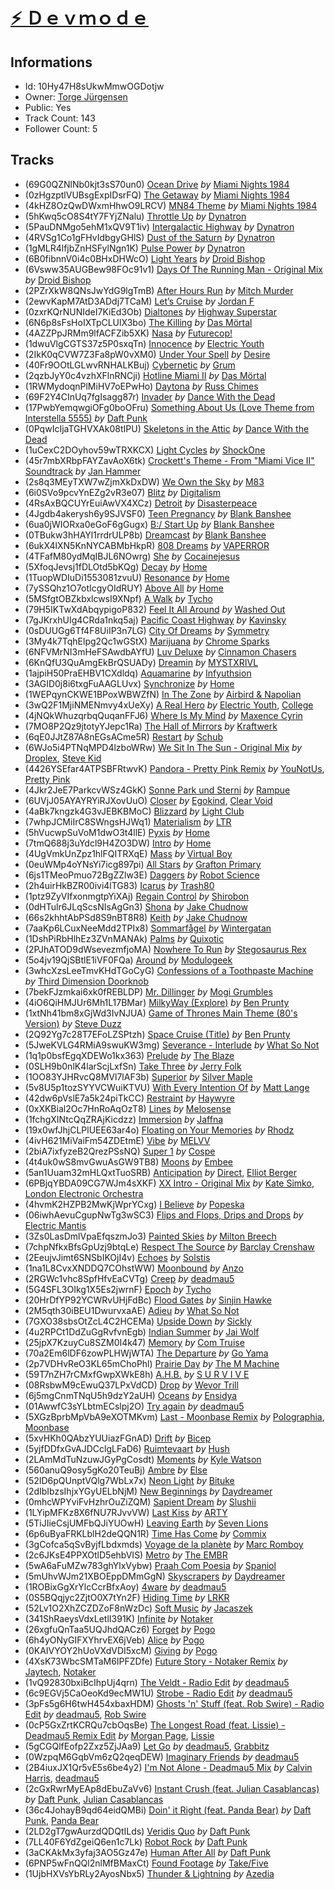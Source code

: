 # [⚡️ Ｄｅｖｍｏｄｅ](https://open.spotify.com/playlist/10Hy47H8sUkwMmwOGDotjw)
## Informations
<!-- META_BEGIN -->
- Id: 10Hy47H8sUkwMmwOGDotjw
- Owner: [Torge Jürgensen](https://open.spotify.com/user/1134287693)
- Public: Yes
- Track Count: 143
- Follower Count: 5
<!-- META_END -->


## Tracks
<!-- TRACK_LIST_BEGIN -->
- (69G0QZNlNb0kjt3sS70un0) [Ocean Drive](https://open.spotify.com/track/69G0QZNlNb0kjt3sS70un0) *by* [Miami Nights 1984](https://open.spotify.com/artist/18iQQOuyGlHunPVzmoLY20)
- (0zHgzptlVUBsgExpIDsrFQ) [The Getaway](https://open.spotify.com/track/0zHgzptlVUBsgExpIDsrFQ) *by* [Miami Nights 1984](https://open.spotify.com/artist/18iQQOuyGlHunPVzmoLY20)
- (4kHZ8OzQwDWxmHhwO9LRCV) [MN84 Theme](https://open.spotify.com/track/4kHZ8OzQwDWxmHhwO9LRCV) *by* [Miami Nights 1984](https://open.spotify.com/artist/18iQQOuyGlHunPVzmoLY20)
- (5hKwq5cO8S4tY7FYjZNalu) [Throttle Up](https://open.spotify.com/track/5hKwq5cO8S4tY7FYjZNalu) *by* [Dynatron](https://open.spotify.com/artist/0SkwL0prvhD2CWyqj0vlF6)
- (5PauDNMgo5ehM1xQV9T1iv) [Intergalactic Highway](https://open.spotify.com/track/5PauDNMgo5ehM1xQV9T1iv) *by* [Dynatron](https://open.spotify.com/artist/0SkwL0prvhD2CWyqj0vlF6)
- (4RVSg1Co1gFHvIdbgyGHlS) [Dust of the Saturn](https://open.spotify.com/track/4RVSg1Co1gFHvIdbgyGHlS) *by* [Dynatron](https://open.spotify.com/artist/0SkwL0prvhD2CWyqj0vlF6)
- (1gMLR4lfjbZnHSFylNgn1K) [Pulse Power](https://open.spotify.com/track/1gMLR4lfjbZnHSFylNgn1K) *by* [Dynatron](https://open.spotify.com/artist/0SkwL0prvhD2CWyqj0vlF6)
- (6B0fibnnV0i4c0BHxDHWcO) [Light Years](https://open.spotify.com/track/6B0fibnnV0i4c0BHxDHWcO) *by* [Droid Bishop](https://open.spotify.com/artist/0HPVHsbV2yIYPp2Pk4kdHe)
- (6Vsww35AUGBew98FOc91v1) [Days Of The Running Man - Original Mix](https://open.spotify.com/track/6Vsww35AUGBew98FOc91v1) *by* [Droid Bishop](https://open.spotify.com/artist/0HPVHsbV2yIYPp2Pk4kdHe)
- (2PZrXkW8QNsJwYdG9lgTmB) [After Hours Run](https://open.spotify.com/track/2PZrXkW8QNsJwYdG9lgTmB) *by* [Mitch Murder](https://open.spotify.com/artist/7eOzCiTklgHxfpf6Mb3D2e)
- (2ewvKapM7AtD3ADdj7TCaM) [Let’s Cruise](https://open.spotify.com/track/2ewvKapM7AtD3ADdj7TCaM) *by* [Jordan F](https://open.spotify.com/artist/1qSGsjM9uWGLbH1PWUPV7A)
- (0zxrKQrNUNIdeI7KiEd3Ob) [Dialtones](https://open.spotify.com/track/0zxrKQrNUNIdeI7KiEd3Ob) *by* [Highway Superstar](https://open.spotify.com/artist/1wENROD8aHpAJitK7xZ6Di)
- (6N6p8sFsHoIXTpCLUlX3bo) [The Killing](https://open.spotify.com/track/6N6p8sFsHoIXTpCLUlX3bo) *by* [Das Mörtal](https://open.spotify.com/artist/0l5SpsbElFWLrDdMXWieNp)
- (4AZZPpJRMm9lfACFZib5XK) [Nasa](https://open.spotify.com/track/4AZZPpJRMm9lfACFZib5XK) *by* [Futurecop!](https://open.spotify.com/artist/10yA9Y6h5wbDaX5XuZuA9X)
- (1dwuVlgCGTS37z5P0sxqTn) [Innocence](https://open.spotify.com/track/1dwuVlgCGTS37z5P0sxqTn) *by* [Electric Youth](https://open.spotify.com/artist/45YbCFM0an4hsEXMdQ4k3b)
- (2IkK0qCVW7Z3Fa8pW0vXM0) [Under Your Spell](https://open.spotify.com/track/2IkK0qCVW7Z3Fa8pW0vXM0) *by* [Desire](https://open.spotify.com/artist/2OuSnRT9BKAvFuw0yoTim0)
- (40Fr9OOtLGLwvRNHALKBuj) [Cybernetic](https://open.spotify.com/track/40Fr9OOtLGLwvRNHALKBuj) *by* [Grum](https://open.spotify.com/artist/3VEqFWRt47xQAZJMBF3duQ)
- (2qzbJyY0c4vzhXFlnRNCji) [Hotline Miami II](https://open.spotify.com/track/2qzbJyY0c4vzhXFlnRNCji) *by* [Das Mörtal](https://open.spotify.com/artist/0l5SpsbElFWLrDdMXWieNp)
- (1RWMydoqnPlMiHV7oEPwHo) [Daytona](https://open.spotify.com/track/1RWMydoqnPlMiHV7oEPwHo) *by* [Russ Chimes](https://open.spotify.com/artist/5L1ueznqwXIHAimfnhfftF)
- (69F2Y4CInUq7fgIsagg87r) [Invader](https://open.spotify.com/track/69F2Y4CInUq7fgIsagg87r) *by* [Dance With the Dead](https://open.spotify.com/artist/2KtnZQwMQJN3uyI8eHZRvm)
- (17PwbYemqwgiOFg0boOFru) [Something About Us (Love Theme from Interstella 5555)](https://open.spotify.com/track/17PwbYemqwgiOFg0boOFru) *by* [Daft Punk](https://open.spotify.com/artist/4tZwfgrHOc3mvqYlEYSvVi)
- (0PqwIcIjaTGHVXAk08tIPU) [Skeletons in the Attic](https://open.spotify.com/track/0PqwIcIjaTGHVXAk08tIPU) *by* [Dance With the Dead](https://open.spotify.com/artist/2KtnZQwMQJN3uyI8eHZRvm)
- (1uCexC2DOyhov59wTRXKCX) [Light Cycles](https://open.spotify.com/track/1uCexC2DOyhov59wTRXKCX) *by* [ShockOne](https://open.spotify.com/artist/1yShtQaHjChbToQboKRzgH)
- (45r7mbXRbpFAYZavAoX6tk) [Crockett's Theme - From "Miami Vice II" Soundtrack](https://open.spotify.com/track/45r7mbXRbpFAYZavAoX6tk) *by* [Jan Hammer](https://open.spotify.com/artist/50zRydJXfkLzGIOj9mITfy)
- (2s8q3MEyTXW7wZjmXkDxDW) [We Own the Sky](https://open.spotify.com/track/2s8q3MEyTXW7wZjmXkDxDW) *by* [M83](https://open.spotify.com/artist/63MQldklfxkjYDoUE4Tppz)
- (6i0SVo9pcvYnEZg2vR3e07) [Blitz](https://open.spotify.com/track/6i0SVo9pcvYnEZg2vR3e07) *by* [Digitalism](https://open.spotify.com/artist/2fBURuq7FrlH6z5F92mpOl)
- (4RsAxBQCUYrEuiAwVX4XCz) [Detroit](https://open.spotify.com/track/4RsAxBQCUYrEuiAwVX4XCz) *by* [Disasterpeace](https://open.spotify.com/artist/7rSMEcqv4Ez0OLgJKDjrvq)
- (4Jgdb4akerysh6y9SJVSF0) [Teen Pregnancy](https://open.spotify.com/track/4Jgdb4akerysh6y9SJVSF0) *by* [Blank Banshee](https://open.spotify.com/artist/1oR9pQhucVTJyi5lH2Y2iT)
- (6ua0jWIORxa0eGoF6gGugx) [B:/ Start Up](https://open.spotify.com/track/6ua0jWIORxa0eGoF6gGugx) *by* [Blank Banshee](https://open.spotify.com/artist/1oR9pQhucVTJyi5lH2Y2iT)
- (0TBukw3hHAYl1rrdrULP8b) [Dreamcast](https://open.spotify.com/track/0TBukw3hHAYl1rrdrULP8b) *by* [Blank Banshee](https://open.spotify.com/artist/1oR9pQhucVTJyi5lH2Y2iT)
- (6ukX4lXN5KnNYCABMbHkpR) [808 Dreams](https://open.spotify.com/track/6ukX4lXN5KnNYCABMbHkpR) *by* [VAPERROR](https://open.spotify.com/artist/0AEVuiJFczDd4dkmZh2Kha)
- (4TFafM80ydMqIBJL6NOwrg) [She](https://open.spotify.com/track/4TFafM80ydMqIBJL6NOwrg) *by* [Cocainejesus](https://open.spotify.com/artist/4kd4nT3oVlZ4SJHlxff8es)
- (5XfoqJevsj1fDLOtd5bKQg) [Decay](https://open.spotify.com/track/5XfoqJevsj1fDLOtd5bKQg) *by* [Home](https://open.spotify.com/artist/2exebQUDoIoT0dXA8BcN1P)
- (1TuopWDIuDi1553081zvuU) [Resonance](https://open.spotify.com/track/1TuopWDIuDi1553081zvuU) *by* [Home](https://open.spotify.com/artist/2exebQUDoIoT0dXA8BcN1P)
- (7ySSQhz1O7otIcgyOIdRUY) [Above All](https://open.spotify.com/track/7ySSQhz1O7otIcgyOIdRUY) *by* [Home](https://open.spotify.com/artist/2exebQUDoIoT0dXA8BcN1P)
- (5MSfgtOBZkbxlcwsI9XNpf) [A Walk](https://open.spotify.com/track/5MSfgtOBZkbxlcwsI9XNpf) *by* [Tycho](https://open.spotify.com/artist/5oOhM2DFWab8XhSdQiITry)
- (79H5IKTwXdAbqypigoP832) [Feel It All Around](https://open.spotify.com/track/79H5IKTwXdAbqypigoP832) *by* [Washed Out](https://open.spotify.com/artist/5juOkIIy18sFw9L30syt1Z)
- (7gJKrxhUIg4CRda1nkq5aj) [Pacific Coast Highway](https://open.spotify.com/track/7gJKrxhUIg4CRda1nkq5aj) *by* [Kavinsky](https://open.spotify.com/artist/0UF7XLthtbSF2Eur7559oV)
- (0sDUUGg6Tf4F8UiIP3n7LG) [City Of Dreams](https://open.spotify.com/track/0sDUUGg6Tf4F8UiIP3n7LG) *by* [Symmetry](https://open.spotify.com/artist/62k1Z1es3N69MeOgajx8wT)
- (3My4k7TqhElpg2Qc1wGStX) [Marijuana](https://open.spotify.com/track/3My4k7TqhElpg2Qc1wGStX) *by* [Chrome Sparks](https://open.spotify.com/artist/2pTCZ9C1fXdaVlv6d5EIXM)
- (6NFVMrNI3mHeFSAwdbAYfU) [Luv Deluxe](https://open.spotify.com/track/6NFVMrNI3mHeFSAwdbAYfU) *by* [Cinnamon Chasers](https://open.spotify.com/artist/3q7uty73JMtjzCSJdGQD7B)
- (6KnQfU3QuAmgEkBrQSUADy) [Dreamin](https://open.spotify.com/track/6KnQfU3QuAmgEkBrQSUADy) *by* [MYSTXRIVL](https://open.spotify.com/artist/5puIJpEBWYS37qD8TS8gZq)
- (1ajpiH50PraEHBV1CXdldq) [Aquamarine](https://open.spotify.com/track/1ajpiH50PraEHBV1CXdldq) *by* [Infyuthsion](https://open.spotify.com/artist/5AcUlxIMUbddg9oq2g6NL2)
- (3AGID0j8i6txgFuAAGLUvx) [Synchronize](https://open.spotify.com/track/3AGID0j8i6txgFuAAGLUvx) *by* [Home](https://open.spotify.com/artist/2exebQUDoIoT0dXA8BcN1P)
- (1WEPqynCKWE1BPoxWBWZfN) [In The Zone](https://open.spotify.com/track/1WEPqynCKWE1BPoxWBWZfN) *by* [Airbird & Napolian](https://open.spotify.com/artist/2hvVAgc9vut9rU3BBWJUkP)
- (3wQ2F1MjiNMENmvy4xUeXy) [A Real Hero](https://open.spotify.com/track/3wQ2F1MjiNMENmvy4xUeXy) *by* [Electric Youth](https://open.spotify.com/artist/45YbCFM0an4hsEXMdQ4k3b), [College](https://open.spotify.com/artist/11TlWPqyDFLHGccTFQhcc6)
- (4jNQkWhuzqrbqQuqanFFJ6) [Where Is My Mind](https://open.spotify.com/track/4jNQkWhuzqrbqQuqanFFJ6) *by* [Maxence Cyrin](https://open.spotify.com/artist/3NcPjvA2rp9FPj1JBAXwOS)
- (7MO8P2Qz9jtotyYJepc1Ra) [The Hall of Mirrors](https://open.spotify.com/track/7MO8P2Qz9jtotyYJepc1Ra) *by* [Kraftwerk](https://open.spotify.com/artist/0dmPX6ovclgOy8WWJaFEUU)
- (6qE0JJtZ87A8nEGsACme5R) [Restart](https://open.spotify.com/track/6qE0JJtZ87A8nEGsACme5R) *by* [Schub](https://open.spotify.com/artist/73pZopwYA2CMmOaSEqrCQH)
- (6WJo5i4PTNqMPD4lzboWRw) [We Sit In The Sun - Original Mix](https://open.spotify.com/track/6WJo5i4PTNqMPD4lzboWRw) *by* [Droplex](https://open.spotify.com/artist/5yePldMswAMD9fvIfRUc2o), [Steve Kid](https://open.spotify.com/artist/6KKRPZ68VZjzzE286H7AXF)
- (4426YSEfar4ATPSBFRtwvK) [Pandora - Pretty Pink Remix](https://open.spotify.com/track/4426YSEfar4ATPSBFRtwvK) *by* [YouNotUs](https://open.spotify.com/artist/67ghKnycRX6VM1xfqJSMlH), [Pretty Pink](https://open.spotify.com/artist/78GHS9zWXcj8tBke222g5N)
- (4Jkr2JeE7ParkcvWSz4GkK) [Sonne Park und Sterni](https://open.spotify.com/track/4Jkr2JeE7ParkcvWSz4GkK) *by* [Rampue](https://open.spotify.com/artist/3YRLUjgMJ1xg1TIcknIxlv)
- (6UVjJ05AYAYRYiRJXovUuO) [Closer](https://open.spotify.com/track/6UVjJ05AYAYRYiRJXovUuO) *by* [Egokind](https://open.spotify.com/artist/3Vu3giA1ZUQY1kWTerqhdD), [Clear Void](https://open.spotify.com/artist/4bPgl5b2SDGlFNZ1zuDDNW)
- (4aBk7kngzk4G3vJEBKBMoC) [Blizzard](https://open.spotify.com/track/4aBk7kngzk4G3vJEBKBMoC) *by* [Light Club](https://open.spotify.com/artist/0BTBDQqebrX91VYR7tn0d8)
- (7whpJCMiIrC8SWngsHJWq1) [Materialism](https://open.spotify.com/track/7whpJCMiIrC8SWngsHJWq1) *by* [LTR](https://open.spotify.com/artist/5W7rGoFOubSDddcfQ2CtIK)
- (5hVucwpSuVoM1dwO3t4llE) [Pyxis](https://open.spotify.com/track/5hVucwpSuVoM1dwO3t4llE) *by* [Home](https://open.spotify.com/artist/2exebQUDoIoT0dXA8BcN1P)
- (7tmQ688j3uYdcl9H4ZO3DW) [Intro](https://open.spotify.com/track/7tmQ688j3uYdcl9H4ZO3DW) *by* [Home](https://open.spotify.com/artist/2exebQUDoIoT0dXA8BcN1P)
- (4UgVmkUnZpz1hlFQITRXqE) [Mass](https://open.spotify.com/track/4UgVmkUnZpz1hlFQITRXqE) *by* [Virtual Boy](https://open.spotify.com/artist/45pKYLsDlZ1o7ixIBQWbBL)
- (0euWMp4oYNsYi7icg897pi) [All Stars](https://open.spotify.com/track/0euWMp4oYNsYi7icg897pi) *by* [Grafton Primary](https://open.spotify.com/artist/05yQvTxOQFpKKYDKKuBKYP)
- (6js1TMeoPmuo72BgZZlw3E) [Daggers](https://open.spotify.com/track/6js1TMeoPmuo72BgZZlw3E) *by* [Robot Science](https://open.spotify.com/artist/6HGjSunetwiJw8nzm6iyME)
- (2h4uirHkBZR00ivi4lTG83) [Icarus](https://open.spotify.com/track/2h4uirHkBZR00ivi4lTG83) *by* [Trash80](https://open.spotify.com/artist/0g5MFQ15G9ksDiv8SPeB6e)
- (1ptz9ZyVIfxonmgtpYiXAj) [Regain Control](https://open.spotify.com/track/1ptz9ZyVIfxonmgtpYiXAj) *by* [Shirobon](https://open.spotify.com/artist/2OgP0RGmDrXN9kOWRNfEuE)
- (0dHTulr6JLqScsNIsAgGn3) [Shona](https://open.spotify.com/track/0dHTulr6JLqScsNIsAgGn3) *by* [Jake Chudnow](https://open.spotify.com/artist/0IhZsSjGTFJBXIM5unqzdV)
- (66s2khhtAbPSd8S9nBT8R8) [Keith](https://open.spotify.com/track/66s2khhtAbPSd8S9nBT8R8) *by* [Jake Chudnow](https://open.spotify.com/artist/0IhZsSjGTFJBXIM5unqzdV)
- (7aaKp6LCuxNeeMdd2TPIx8) [Sommarfågel](https://open.spotify.com/track/7aaKp6LCuxNeeMdd2TPIx8) *by* [Wintergatan](https://open.spotify.com/artist/4Dx2L8ImErI41Hl7bxCzF8)
- (1DshPiRbHlhEz3ZVnMANAk) [Palms](https://open.spotify.com/track/1DshPiRbHlhEz3ZVnMANAk) *by* [Quixotic](https://open.spotify.com/artist/6EoH6bqhkGb1ypHCiASSNU)
- (2PJhATOD9dWsevezmfjoMA) [Nowhere To Run](https://open.spotify.com/track/2PJhATOD9dWsevezmfjoMA) *by* [Stegosaurus Rex](https://open.spotify.com/artist/2D5kO95AWEXMHRvqvCKb7K)
- (5o4jv19QjSBtlE1iVF0FQa) [Around](https://open.spotify.com/track/5o4jv19QjSBtlE1iVF0FQa) *by* [Modulogeek](https://open.spotify.com/artist/2RyiIrZgrgCkayM7H9d8sr)
- (3whcXzsLeeTmvKHdTGoCyG) [Confessions of a Toothpaste Machine](https://open.spotify.com/track/3whcXzsLeeTmvKHdTGoCyG) *by* [Third Dimension Doorknob](https://open.spotify.com/artist/36JTVc7u5RiXHyhY7flDNe)
- (7bekFJzmkai6xk0fREBLDP) [Mr. Dillinger](https://open.spotify.com/track/7bekFJzmkai6xk0fREBLDP) *by* [Mogi Grumbles](https://open.spotify.com/artist/4BfQ9Yx0G90IXrEXQ0fab9)
- (4iO6QiHMJUr6Mh1L17BMar) [MilkyWay (Explore)](https://open.spotify.com/track/4iO6QiHMJUr6Mh1L17BMar) *by* [Ben Prunty](https://open.spotify.com/artist/546MXGKJRNfO5to1oqkfqe)
- (1xtNh41bm8xGjWd3IvNJUA) [Game of Thrones Main Theme (80's Version)](https://open.spotify.com/track/1xtNh41bm8xGjWd3IvNJUA) *by* [Steve Duzz](https://open.spotify.com/artist/4j31hMj7KXAqxrD5efCyTI)
- (2Q92Yg7c28T7EFoLZSPtzh) [Space Cruise (Title)](https://open.spotify.com/track/2Q92Yg7c28T7EFoLZSPtzh) *by* [Ben Prunty](https://open.spotify.com/artist/546MXGKJRNfO5to1oqkfqe)
- (5JweKVLG4RMiA9swuKW3mg) [Severance - Interlude](https://open.spotify.com/track/5JweKVLG4RMiA9swuKW3mg) *by* [What So Not](https://open.spotify.com/artist/4AA8eXtzqh5ykxtafLaPOi)
- (1q1p0bsfEgqXDEWo1kx363) [Prelude](https://open.spotify.com/track/1q1p0bsfEgqXDEWo1kx363) *by* [The Blaze](https://open.spotify.com/artist/1Dt1UKLtrJIW1xxRBejjos)
- (0SLH9b0nlK4larScjLxfSn) [Take Three](https://open.spotify.com/track/0SLH9b0nlK4larScjLxfSn) *by* [Jerry Folk](https://open.spotify.com/artist/356FCJoyYWyzONni54Dgrv)
- (1OO83YJHRvcQ8MVl7lAF3b) [Superior](https://open.spotify.com/track/1OO83YJHRvcQ8MVl7lAF3b) *by* [Silver Maple](https://open.spotify.com/artist/5aL7sOIxn0GV0JoFGdONT6)
- (5v8U5p1tozSYYVCWuiKTVU) [With Every Intention Of](https://open.spotify.com/track/5v8U5p1tozSYYVCWuiKTVU) *by* [Matt Lange](https://open.spotify.com/artist/2AmHV6vxRxvHdlxSHxnHE9)
- (42dw6pVslE7a5k24piTkCC) [Restraint](https://open.spotify.com/track/42dw6pVslE7a5k24piTkCC) *by* [Haywyre](https://open.spotify.com/artist/7aUSp5cOZlwEtd5zPC795k)
- (0xXKBial2Oc7HnRoAqOzT8) [Lines](https://open.spotify.com/track/0xXKBial2Oc7HnRoAqOzT8) *by* [Melosense](https://open.spotify.com/artist/0mGQfVACilxbziAemzyhq9)
- (1fchgXINtcQqZRAjKicdzz) [Immersion](https://open.spotify.com/track/1fchgXINtcQqZRAjKicdzz) *by* [Jaffna](https://open.spotify.com/artist/1BpJSVWvzT2RRGlZfHfR4x)
- (19x0wfJhjCLPlUEE63ar4o) [Floating on Your Memories](https://open.spotify.com/track/19x0wfJhjCLPlUEE63ar4o) *by* [Rhodz](https://open.spotify.com/artist/4BrtGOYp8sytG9MV91DROT)
- (4ivH621MiVaiFm54ZDEtmE) [Vibe](https://open.spotify.com/track/4ivH621MiVaiFm54ZDEtmE) *by* [MELVV](https://open.spotify.com/artist/7cae9Fkz2R1NDHWtdnaE8d)
- (2biA7ixfyzeB2QrezPSsNQ) [Super 1](https://open.spotify.com/track/2biA7ixfyzeB2QrezPSsNQ) *by* [Cospe](https://open.spotify.com/artist/43uhUaCqKQFm1Fo8V4EPCu)
- (4t4uk0wS8mvGwuAsGW9TB8) [Moons](https://open.spotify.com/track/4t4uk0wS8mvGwuAsGW9TB8) *by* [Embee](https://open.spotify.com/artist/7ga1hewK4zSX6yl16251DF)
- (5an1Uuam32mHLQxtTuoSRB) [Anticipation](https://open.spotify.com/track/5an1Uuam32mHLQxtTuoSRB) *by* [Direct](https://open.spotify.com/artist/5eOyDcFvvdc7D7BD6gCdsi), [Elliot Berger](https://open.spotify.com/artist/3DVo02zCQ7iZKujFgRLMXL)
- (6PBjqYBDA09CG7WJm4sXKF) [XX Intro - Original Mix](https://open.spotify.com/track/6PBjqYBDA09CG7WJm4sXKF) *by* [Kate Simko](https://open.spotify.com/artist/2KXLSIzI7CY7AJg5ARUOSb), [London Electronic Orchestra](https://open.spotify.com/artist/7K8x3XADxtiWL6hTiR2inf)
- (4hvmK2HZPB2MwKjWprYCxg) [I Believe](https://open.spotify.com/track/4hvmK2HZPB2MwKjWprYCxg) *by* [Popeska](https://open.spotify.com/artist/4Td7DjmnDqvSDBHtuJomoF)
- (06iwhAevuCgupNwTg3wSC3) [Flips and Flops, Drips and Drops](https://open.spotify.com/track/06iwhAevuCgupNwTg3wSC3) *by* [Electric Mantis](https://open.spotify.com/artist/4oEju6elvuvjARvor8R9j9)
- (3Zs0LasDmlVpaEfqszmJo3) [Painted Skies](https://open.spotify.com/track/3Zs0LasDmlVpaEfqszmJo3) *by* [Milton Breech](https://open.spotify.com/artist/4m9ky9cpnow3EZ44QgB90k)
- (7chpNfkxBfsGpUzj9btqLe) [Respect The Source](https://open.spotify.com/track/7chpNfkxBfsGpUzj9btqLe) *by* [Barclay Crenshaw](https://open.spotify.com/artist/3uWK9g12Kh4IarZX052vJR)
- (2EeujvJimt6SNSbIKOjI4v) [Echoes](https://open.spotify.com/track/2EeujvJimt6SNSbIKOjI4v) *by* [Solstis](https://open.spotify.com/artist/0cWwLbhs4bX6RLNR0r3FMN)
- (1na1L8CvxXNDDQ7COhstWW) [Moonbound](https://open.spotify.com/track/1na1L8CvxXNDDQ7COhstWW) *by* [Anzo](https://open.spotify.com/artist/1zPQUVj63POfqiPz9bofcO)
- (2RGWc1vhc8SpfHfvEaCVTg) [Creep](https://open.spotify.com/track/2RGWc1vhc8SpfHfvEaCVTg) *by* [deadmau5](https://open.spotify.com/artist/2CIMQHirSU0MQqyYHq0eOx)
- (5G4SFL3OIkg1X5Es2jwrnF) [Epoch](https://open.spotify.com/track/5G4SFL3OIkg1X5Es2jwrnF) *by* [Tycho](https://open.spotify.com/artist/5oOhM2DFWab8XhSdQiITry)
- (20HrDfYP92YCWRvUHjFdBc) [Flood Gates](https://open.spotify.com/track/20HrDfYP92YCWRvUHjFdBc) *by* [Sinjin Hawke](https://open.spotify.com/artist/5qKCgbxBDmDc9Ckgmt4EaN)
- (2M5qth30iBEU1DwurvxaAE) [Adieu](https://open.spotify.com/track/2M5qth30iBEU1DwurvxaAE) *by* [What So Not](https://open.spotify.com/artist/4AA8eXtzqh5ykxtafLaPOi)
- (7GXO38sbsOtZcL4C2HCEMa) [Upside Down](https://open.spotify.com/track/7GXO38sbsOtZcL4C2HCEMa) *by* [Sickly](https://open.spotify.com/artist/3k24mdavtODXKeri9H3225)
- (4u2RPCt1DdZuGgRvfvnEgb) [Indian Summer](https://open.spotify.com/track/4u2RPCt1DdZuGgRvfvnEgb) *by* [Jai Wolf](https://open.spotify.com/artist/24V5UY0nChKpnb1TBPJhCw)
- (25jpX7KzuyCu8SZM0I4k47) [Memory](https://open.spotify.com/track/25jpX7KzuyCu8SZM0I4k47) *by* [Com Truise](https://open.spotify.com/artist/2wouN3QXejYa5tKetYdcVX)
- (70a2Em6lDF6zowPLHWjWTA) [The Departure](https://open.spotify.com/track/70a2Em6lDF6zowPLHWjWTA) *by* [Go Yama](https://open.spotify.com/artist/4Gbw8LGu071GAshE7dqqum)
- (2p7VDHvReO3KL65mChoPhl) [Prairie Day](https://open.spotify.com/track/2p7VDHvReO3KL65mChoPhl) *by* [The M Machine](https://open.spotify.com/artist/62rW7FjQy7clhBDHuumg22)
- (59T7nZH7rCMxfGwpXWkE8h) [A.H.B.](https://open.spotify.com/track/59T7nZH7rCMxfGwpXWkE8h) *by* [S U R V I V E](https://open.spotify.com/artist/12cKwxUl6Ku3VpSB3LjrM5)
- (08RsbwM9cEwuQ37LPxVdCD) [Drop](https://open.spotify.com/track/08RsbwM9cEwuQ37LPxVdCD) *by* [Wevor Trill](https://open.spotify.com/artist/4dAyW9qk7sWr9lCmM6LYtG)
- (6j5mgCnmTNqU5h9dzY2aUH) [Oceans](https://open.spotify.com/track/6j5mgCnmTNqU5h9dzY2aUH) *by* [Ensidya](https://open.spotify.com/artist/2lenoWzSFNMSFJU05uqIrj)
- (01AwwfC3sYLbtmECslpj2O) [Try again](https://open.spotify.com/track/01AwwfC3sYLbtmECslpj2O) *by* [deadmau5](https://open.spotify.com/artist/2CIMQHirSU0MQqyYHq0eOx)
- (5XGzBprbMpVbA9eXOTMKvm) [Last - Moonbase Remix](https://open.spotify.com/track/5XGzBprbMpVbA9eXOTMKvm) *by* [Polographia](https://open.spotify.com/artist/41Vldqj1RWBrQurBwof2QT), [Moonbase](https://open.spotify.com/artist/0DlvlPWYR10nLdwQgQn9cp)
- (5xvHKh0QAbzYUUiazFGnAD) [Drift](https://open.spotify.com/track/5xvHKh0QAbzYUUiazFGnAD) *by* [Bicep](https://open.spotify.com/artist/73A3bLnfnz5BoQjb4gNCga)
- (5yjfDDfxGvAJDCclgLFaD6) [Ruimtevaart](https://open.spotify.com/track/5yjfDDfxGvAJDCclgLFaD6) *by* [Hush](https://open.spotify.com/artist/5yumQW70M7N3EeWFWV7fUZ)
- (2LAmMdTuNzuwJGyPgCosdt) [Moments](https://open.spotify.com/track/2LAmMdTuNzuwJGyPgCosdt) *by* [Kyle Watson](https://open.spotify.com/artist/7LJSAfWhO7jhjnewy6pKyZ)
- (560anuQ9osy5gKo20TeuBj) [Ambre](https://open.spotify.com/track/560anuQ9osy5gKo20TeuBj) *by* [Else](https://open.spotify.com/artist/2tUUqZeqBYInHt3aDp3a1B)
- (52ID6pQUnptVQlg7WbLx7x) [Neon Light](https://open.spotify.com/track/52ID6pQUnptVQlg7WbLx7x) *by* [Bituke](https://open.spotify.com/artist/3VCEbWGFkgN6oLTMvkhl2M)
- (2dIbIbzsIhjxYGyUELbNjM) [New Beginnings](https://open.spotify.com/track/2dIbIbzsIhjxYGyUELbNjM) *by* [Daydreamer](https://open.spotify.com/artist/7pcwfhcdyYJqkCV098EgYl)
- (0mhcWPYviFvHzhrOuZiZQM) [Sapient Dream](https://open.spotify.com/track/0mhcWPYviFvHzhrOuZiZQM) *by* [Slushii](https://open.spotify.com/artist/41rVuRHYAiH7ltBTHVR9We)
- (1LYipMFKz8X6fNU7RJvvVW) [Last Kiss](https://open.spotify.com/track/1LYipMFKz8X6fNU7RJvvVW) *by* [ARTY](https://open.spotify.com/artist/1rSGNXhhYuWoq9BEz5DZGO)
- (5TiJIieCsjUMFbQJiYUOwH) [Leaving Earth](https://open.spotify.com/track/5TiJIieCsjUMFbQJiYUOwH) *by* [Seven Lions](https://open.spotify.com/artist/6fcTRFpz0yH79qSKfof7lp)
- (6p6uByaFRKLblH2deQQN1R) [Time Has Come](https://open.spotify.com/track/6p6uByaFRKLblH2deQQN1R) *by* [Commix](https://open.spotify.com/artist/6B7hlHWFBeEw2LGfcDM7OR)
- (3gCofca5qSvByjfLbdxmds) [Voyage de la planète](https://open.spotify.com/track/3gCofca5qSvByjfLbdxmds) *by* [Marc Romboy](https://open.spotify.com/artist/623ecFS6T9xsx9Rb98eii5)
- (2c6JKsE4PPXOtlD5ehbVIS) [Metro](https://open.spotify.com/track/2c6JKsE4PPXOtlD5ehbVIS) *by* [The EMBR](https://open.spotify.com/artist/5td7Gb5zym0uodrde5koHp)
- (5wA6aFuMZw783ghYlxVybw) [Praah Com Poesia](https://open.spotify.com/track/5wA6aFuMZw783ghYlxVybw) *by* [Spaniol](https://open.spotify.com/artist/379N7T3a4nmax4XPxffDn1)
- (5mUhvWJm21XBOEppDMmGgN) [Skyscrapers](https://open.spotify.com/track/5mUhvWJm21XBOEppDMmGgN) *by* [Daydreamer](https://open.spotify.com/artist/7pcwfhcdyYJqkCV098EgYl)
- (1ROBixGgXrYlcCcrBfxAoy) [4ware](https://open.spotify.com/track/1ROBixGgXrYlcCcrBfxAoy) *by* [deadmau5](https://open.spotify.com/artist/2CIMQHirSU0MQqyYHq0eOx)
- (0S5BQqjyc2ZjtO0X7tYn2F) [Hiding Time](https://open.spotify.com/track/0S5BQqjyc2ZjtO0X7tYn2F) *by* [LRKR](https://open.spotify.com/artist/0yTK74zLEsMyrdVPjw3Zqi)
- (52Lv1O2XhZCZDZoF8nWzDc) [Soft Music](https://open.spotify.com/track/52Lv1O2XhZCZDZoF8nWzDc) *by* [Jacaszek](https://open.spotify.com/artist/46xbeTrtjYfCObCHTlGOPW)
- (341ShRaeysVdxLetlI391K) [Infinite](https://open.spotify.com/track/341ShRaeysVdxLetlI391K) *by* [Notaker](https://open.spotify.com/artist/0I7HgbIetYEIweWq7nD6En)
- (26xgfuQnTaa5UQJhdQACz6) [Forget](https://open.spotify.com/track/26xgfuQnTaa5UQJhdQACz6) *by* [Pogo](https://open.spotify.com/artist/1ng3xz2dyz57Z1WpnzM2G7)
- (6h4yONyGIFXYhrvEX6jVeb) [Alice](https://open.spotify.com/track/6h4yONyGIFXYhrvEX6jVeb) *by* [Pogo](https://open.spotify.com/artist/1ng3xz2dyz57Z1WpnzM2G7)
- (0KAIVYOY2hUoVXdVDI5xcM) [Giving](https://open.spotify.com/track/0KAIVYOY2hUoVXdVDI5xcM) *by* [Pogo](https://open.spotify.com/artist/1ng3xz2dyz57Z1WpnzM2G7)
- (4XsK73WbcSMTaM6IPFZDfe) [Future Story - Notaker Remix](https://open.spotify.com/track/4XsK73WbcSMTaM6IPFZDfe) *by* [Jaytech](https://open.spotify.com/artist/5mpJ1Z8BYEOG0rrdO4a2nG), [Notaker](https://open.spotify.com/artist/0I7HgbIetYEIweWq7nD6En)
- (1vQ92830bxiBcIhpUj4qrn) [The Veldt - Radio Edit](https://open.spotify.com/track/1vQ92830bxiBcIhpUj4qrn) *by* [deadmau5](https://open.spotify.com/artist/2CIMQHirSU0MQqyYHq0eOx)
- (6c9EGVj5CaOeoKd9ecMW1U) [Strobe - Radio Edit](https://open.spotify.com/track/6c9EGVj5CaOeoKd9ecMW1U) *by* [deadmau5](https://open.spotify.com/artist/2CIMQHirSU0MQqyYHq0eOx)
- (3pFs5g6H6twH454xbaxHDM) [Ghosts 'n' Stuff (feat. Rob Swire) - Radio Edit](https://open.spotify.com/track/3pFs5g6H6twH454xbaxHDM) *by* [deadmau5](https://open.spotify.com/artist/2CIMQHirSU0MQqyYHq0eOx), [Rob Swire](https://open.spotify.com/artist/2SNg8nqwOHF1eZgRnL9zes)
- (0cP5GxZrtKCRQu7cbOqsBe) [The Longest Road (feat. Lissie) - Deadmau5 Remix Edit](https://open.spotify.com/track/0cP5GxZrtKCRQu7cbOqsBe) *by* [Morgan Page](https://open.spotify.com/artist/1N9n8MSxrr4Emhb566493b), [Lissie](https://open.spotify.com/artist/3j4FHbC5zwmYGJ7r0ZgaMt)
- (5gCGQlfEofp2Zxz5ZjJAa9) [Let Go](https://open.spotify.com/track/5gCGQlfEofp2Zxz5ZjJAa9) *by* [deadmau5](https://open.spotify.com/artist/2CIMQHirSU0MQqyYHq0eOx), [Grabbitz](https://open.spotify.com/artist/4fv1OFJywZ7DHCz3mVQQ45)
- (0WzpqM6GqbVm6zQ2qeqDEW) [Imaginary Friends](https://open.spotify.com/track/0WzpqM6GqbVm6zQ2qeqDEW) *by* [deadmau5](https://open.spotify.com/artist/2CIMQHirSU0MQqyYHq0eOx)
- (2B4iuxJX1Qr5vE5s6be4y2) [I'm Not Alone - Deadmau5 Mix](https://open.spotify.com/track/2B4iuxJX1Qr5vE5s6be4y2) *by* [Calvin Harris](https://open.spotify.com/artist/7CajNmpbOovFoOoasH2HaY), [deadmau5](https://open.spotify.com/artist/2CIMQHirSU0MQqyYHq0eOx)
- (2cGxRwrMyEAp8dEbuZaVv6) [Instant Crush (feat. Julian Casablancas)](https://open.spotify.com/track/2cGxRwrMyEAp8dEbuZaVv6) *by* [Daft Punk](https://open.spotify.com/artist/4tZwfgrHOc3mvqYlEYSvVi), [Julian Casablancas](https://open.spotify.com/artist/1rAv1GhTQ2rmG94p9lU3rB)
- (36c4JohayB9qd64eidQMBi) [Doin' it Right (feat. Panda Bear)](https://open.spotify.com/track/36c4JohayB9qd64eidQMBi) *by* [Daft Punk](https://open.spotify.com/artist/4tZwfgrHOc3mvqYlEYSvVi), [Panda Bear](https://open.spotify.com/artist/1R84VlXnFFULOsWWV8IrCQ)
- (2LD2gT7gwAurzdQDQtILds) [Veridis Quo](https://open.spotify.com/track/2LD2gT7gwAurzdQDQtILds) *by* [Daft Punk](https://open.spotify.com/artist/4tZwfgrHOc3mvqYlEYSvVi)
- (7LL40F6YdZgeiQ6en1c7Lk) [Robot Rock](https://open.spotify.com/track/7LL40F6YdZgeiQ6en1c7Lk) *by* [Daft Punk](https://open.spotify.com/artist/4tZwfgrHOc3mvqYlEYSvVi)
- (3aCKAkMx3yfaj3AO5Gz47e) [Human After All](https://open.spotify.com/track/3aCKAkMx3yfaj3AO5Gz47e) *by* [Daft Punk](https://open.spotify.com/artist/4tZwfgrHOc3mvqYlEYSvVi)
- (6PNP5wFnQQl2nlMfBMaxCt) [Found Footage](https://open.spotify.com/track/6PNP5wFnQQl2nlMfBMaxCt) *by* [Take/Five](https://open.spotify.com/artist/4MD0pIPxvGvPdohFuEkCua)
- (1UjbHXVsYbRLy2AyosNbx5) [Thunder & Lightning](https://open.spotify.com/track/1UjbHXVsYbRLy2AyosNbx5) *by* [Azedia](https://open.spotify.com/artist/19YDv4gY8HMpdJgABGIVJn)
<!-- TRACK_LIST_END -->
